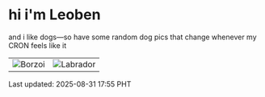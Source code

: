 # hi i'm Leoben

and i like dogs—so have some random dog pics that change whenever my CRON feels like it

|  |  |
|--------|----------|
| ![Borzoi](https://random-dog-vercel.vercel.app/api/random-borzoi?v=1756634156) | ![Labrador](https://random-dog-vercel.vercel.app/api/random-labrador?v=1756634156) |

Last updated: 2025-08-31 17:55 PHT
